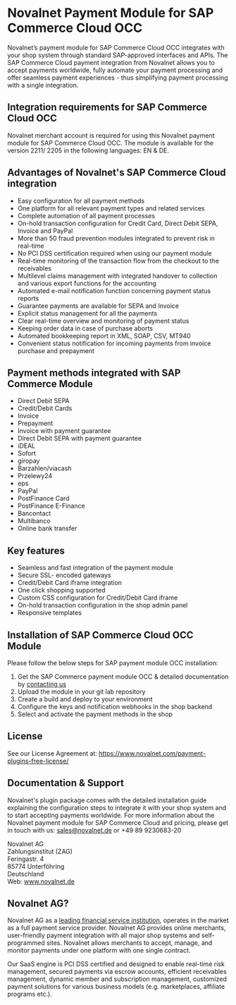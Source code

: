 # Novalnet Payment Module for SAP Commerce Cloud OCC
Novalnet’s payment module for SAP Commerce Cloud OCC integrates with your shop system through standard SAP-approved interfaces and APIs. The SAP Commerce Cloud payment integration from Novalnet allows you to accept payments worldwide, fully automate your payment processing and offer seamless payment experiences - thus simplifying payment processing with a single integration.

## Integration requirements for SAP Commerce Cloud OCC
Novalnet merchant account is required for using this Novalnet payment module for SAP Commerce Cloud OCC. The module is available for the version 2211/ 2205 in the following languages: EN & DE.

## Advantages of Novalnet's SAP Commerce Cloud integration
-	Easy configuration for all payment methods
-	One platform for all relevant payment types and related services
-	Complete automation of all payment processes
-	On-hold transaction configuration for Credit Card, Direct Debit SEPA, Invoice and PayPal
-	More than 50 fraud prevention modules integrated to prevent risk in real-time
-	No PCI DSS certification required when using our payment module
-	Real-time monitoring of the transaction flow from the checkout to the receivables
-	Multilevel claims management with integrated handover to collection and various export functions for the accounting
-	Automated e-mail notification function concerning payment status reports
-	Guarantee payments are available for SEPA and Invoice
-	Explicit status management for all the payments
-	Clear real-time overview and monitoring of payment status
-	Keeping order data in case of purchase aborts
-	Automated bookkeeping report in XML, SOAP, CSV, MT940
-	Convenient status notification for incoming payments from invoice purchase and prepayment

## Payment methods integrated with SAP Commerce Module
-	Direct Debit SEPA
-	Credit/Debit Cards
-	Invoice
-	Prepayment
-	Invoice with payment guarantee
-	Direct Debit SEPA with payment guarantee
-	iDEAL
-	Sofort
-	giropay
-	Barzahlen/viacash
-	Przelewy24
-	eps
-	PayPal
-	PostFinance Card
-	PostFinance E-Finance
-	Bancontact
-	Multibanco
- Online bank transfer 

## Key features
*	Seamless and fast integration of the payment module
*	Secure SSL- encoded gateways
*	Credit/Debit Card iframe integration
*	One click shopping supported
*	Custom CSS configuration for Credit/Debit Card iframe
* On-hold transaction configuration in the shop admin panel
*	Responsive templates

## Installation of SAP Commerce Cloud OCC Module
Please follow the below steps for SAP payment module OCC installation:
1. Get the SAP Commerce payment module OCC & detailed documentation by <a href="https://www.novalnet.de/kontakt"> contacting us </a>
2. Upload the module in your git lab repository
3. Create a build and deploy to your environment
4. Configure the keys and notification webhooks in the shop backend
5. Select and activate the payment methods in the shop

## License
See our License Agreement at: https://www.novalnet.com/payment-plugins-free-license/

## Documentation & Support
Novalnet's plugin package comes with the detailed installation guide explaining the configuration steps to integrate it with your shop system and to start accepting payments worldwide. For more information about the Novalnet payment module for SAP Commerce Cloud and pricing, please get in touch with us:  <a href="mailto:sales@novalnet.de"> sales@novalnet.de </a> or +49 89 9230683-20<br>

Novalnet AG<br>
Zahlungsinstitut (ZAG)<br>
Feringastr. 4<br>
85774 Unterföhring<br>
Deutschland<br>
Web: www.novalnet.de 

## Novalnet AG?
Novalnet AG as a <a href="https://www.novalnet.de/zahlungsinstitut"> leading financial service institution</a>, operates in the market as a full payment service provider. Novalnet AG provides online merchants, user-friendly payment integration with all major shop systems and self-programmed sites. Novalnet allows merchants to accept, manage, and monitor payments under one platform with one single contract.<br>

Our SaaS engine is PCI DSS certified and designed to enable real-time risk management, secured payments via escrow accounts, efficient receivables management, dynamic member and subscription management, customized payment solutions for various business models (e.g. marketplaces, affiliate programs etc.).
